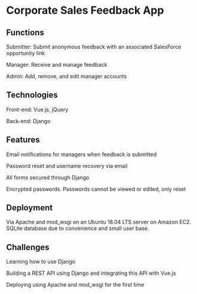 # Corporate Sales Feedback App

## Functions
Submitter: Submit anonymous feedback with an associated SalesForce opportunity link

Manager: Receive and manage feedback

Admin: Add, remove, and edit manager accounts

## Technologies
Front-end: Vue.js, jQuery

Back-end: Django

## Features
Email notifications for managers when feedback is submitted

Password reset and username recovery via email

All forms secured through Django

Encrypted passwords. Passwords cannot be viewed or edited, only reset


## Deployment
Via Apache and mod_wsgi on an Ubuntu 18.04 LTS server on Amazon EC2. SQLite database due to convenience and small user base.

## Challenges
Learning how to use Django

Building a REST API using Django and integrating this API with Vue.js

Deploying using Apache and mod_wsgi for the first time
